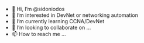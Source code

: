 - 👋 Hi, I’m @sidoniodos
- 👀 I’m interested in DevNet or networking automation
- 🌱 I’m currently learning CCNA/DevNet
- 💞️ I’m looking to collaborate on ...
- 📫 How to reach me ...

<!---
sidoniodos/sidoniodos is a ✨ special ✨ repository because its `README.md` (this file) appears on your GitHub profile.
You can click the Preview link to take a look at your changes.
--->

